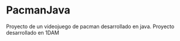 # PacmanJava
Proyecto de un videojuego de pacman desarrollado en java. Proyecto desarrollado en 1DAM
